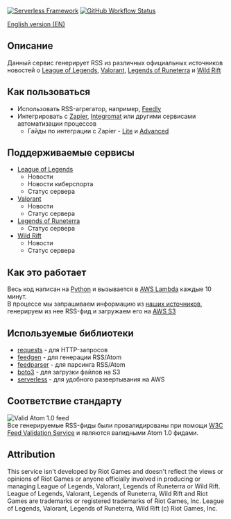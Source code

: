 [![Serverless Framework](https://img.shields.io/badge/-serverless%20%E2%9A%A1-%23000)](http://www.serverless.com) 
[![GitHub Workflow Status](https://img.shields.io/github/workflow/status/Antosik/lol-rss/Python%20checks)](https://github.com/Antosik/lol-rss/actions)

[English version (EN)](https://github.com/Antosik/lol-rss/blob/master/README.md)

## Описание
Данный сервис генерирует RSS из различных официальных источников новостей о [League of Legends](https://leagueoflegends.com/), [Valorant](https://playvalorant.com/), [Legends of Runeterra](https://playruneterra.com/) и [Wild Rift](https://wildrift.leagueoflegends.com/)

## Как пользоваться

-   Использовать RSS-агрегатор, например, [Feedly](https://feedly.com/)
-   Интегрировать с [Zapier](https://zapier.com/), [Integromat](https://www.integromat.com/) или другими сервисами автоматизации процессов
    -   Гайды по интеграции с Zapier - [Lite](https://github.com/Antosik/lol-rss/wiki/Zapier-%5BRU%5D) и [Advanced](https://github.com/Antosik/lol-rss/wiki/Zapier-%5BRU%5D-%5BAdvanced%5D)

## Поддерживаемые сервисы

-   [League of Legends](https://github.com/Antosik/lol-rss/wiki/League-of-Legends-%5BRU%5D)
    -   Новости
    -   Новости киберспорта
    -   Статус сервера
-   [Valorant](https://github.com/Antosik/lol-rss/wiki/Valorant-%5BRU%5D)
    -   Новости
    -   Статус сервера
-   [Legends of Runeterra](https://github.com/Antosik/lol-rss/wiki/Legends-of-Runeterra-%5BRU%5D)
    -   Статус сервера
-   [Wild Rift](https://github.com/Antosik/lol-rss/wiki/Wild-Rift-%5BRU%5D)
    -   Новости
    -   Статус сервера

## Как это работает

Весь код написан на [Python](https://www.python.org/) и вызывается в [AWS Lambda](https://aws.amazon.com/ru/lambda/) каждые 10 минут.  
В процессе мы запрашиваем информацию из [наших источников](#Поддерживаемые-сервисы), генерируем из нее RSS-фид и загружаем его на [AWS S3](https://aws.amazon.com/ru/s3/)

## Используемые библиотеки

-   [requests](https://github.com/psf/requests/) - для HTTP-запросов
-   [feedgen](https://github.com/lkiesow/python-feedgen) - для генерации RSS/Atom
-   [feedparser](https://github.com/kurtmckee/feedparser) - для парсинга RSS/Atom
-   [boto3](https://github.com/boto/boto3) - для загрузки файлов на S3
-   [serverless](https://serverless.com/) - для удобного развертывания на AWS

## Соответствие стандарту

![Valid Atom 1.0 feed](https://validator.w3.org/feed/images/valid-atom.png)  
Все генерируемые RSS-фиды были провалидированы при помощи [W3C Feed Validation Service](https://validator.w3.org/feed/) и являются валидными Atom 1.0 фидами.

## Attribution

This service isn't developed by Riot Games and doesn't reflect the views or opinions of Riot Games or anyone officially involved in producing or managing League of Legends, Valorant, Legends of Runeterra or Wild Rift. League of Legends, Valorant, Legends of Runeterra, Wild Rift and Riot Games are trademarks or registered trademarks of Riot Games, Inc. League of Legends, Valorant, Legends of Runeterra, Wild Rift (c) Riot Games, Inc.
